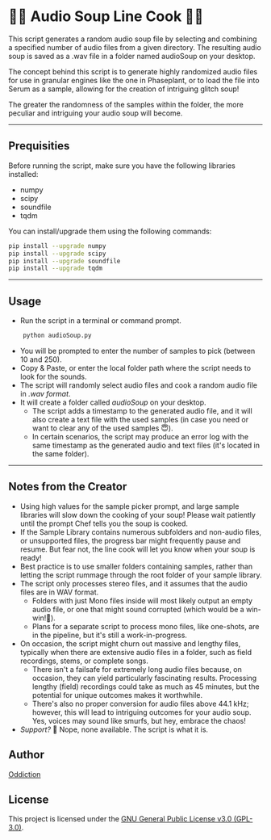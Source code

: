 # 👨‍🍳 Audio Soup Line Cook 👨‍🍳

This script generates a random audio soup file by selecting and combining a specified number of audio files from a given directory. The resulting audio soup is saved as a .wav file in a folder named audioSoup on your desktop.

The concept behind this script is to generate highly randomized audio files for use in granular engines like the one in Phaseplant, or to load the file into Serum as a sample, allowing for the creation of intriguing glitch soup!

The greater the randomness of the samples within the folder, the more peculiar and intriguing your audio soup will become.

---

## Prequisities

Before running the script, make sure you have the following libraries installed:

- numpy
- scipy
- soundfile
- tqdm

You can install/upgrade them using the following commands:
```bash
pip install --upgrade numpy
pip install --upgrade scipy
pip install --upgrade soundfile
pip install --upgrade tqdm
```
---

## Usage

- Run the script in a terminal or command prompt.
```bash
    python audioSoup.py
```

- You will be prompted to enter the number of samples to pick (between 10 and 250).
- Copy & Paste, or enter the local folder path where the script needs to look for the sounds.
- The script will randomly select audio files and cook a random audio file in *.wav format*.
- It will create a folder called *audioSoup* on your desktop.
    - The script adds a timestamp to the generated audio file, and it will also create a text file with the used samples (in case you need or want to clear any of the used samples 😇).
    -   In certain scenarios, the script may produce an error log with the same timestamp as the generated audio and text files (it's located in the same folder).

---

## Notes from the Creator
- Using high values for the sample picker prompt, and large sample libraries will slow down the cooking of your soup! Please wait patiently until the prompt Chef tells you the soup is cooked.
- If the Sample Library contains numerous subfolders and non-audio files, or unsupported files, the progress bar might frequently pause and resume. But fear not, the line cook will let you know when your soup is ready!
- Best practice is to use  smaller folders containing samples, rather than letting the script rummage through the root folder of your sample library.
- The script only processes stereo files, and it assumes that the audio files are in WAV format.
    - Folders with just Mono files inside will most likely output an empty audio file, or one that might sound corrupted (which would be a win-win!👾).
    - Plans for a separate script to process mono files, like one-shots, are in the pipeline, but it's still a work-in-progress.
- On occasion, the script might churn out massive and lengthy files, typically when there are extensive audio files in a folder, such as field recordings, stems, or complete songs.
    - There isn't a failsafe for extremely long audio files because, on occasion, they can yield particularly fascinating results. Processing lengthy (field) recordings could take as much as 45 minutes, but the potential for unique outcomes makes it worthwhile.
    - There's also no proper conversion for audio files above 44.1 kHz; however, this will lead to intriguing outcomes for your audio soup. Yes, voices may sound like smurfs, but hey, embrace the chaos!   
- *Support?* 🥳 Nope, none available. The script is what it is.

## Author
[Oddiction](https://linktr.ee/oddiction)

## License
This project is licensed under the [GNU General Public License v3.0 (GPL-3.0)](LICENSE).
